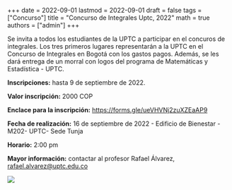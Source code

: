 +++
date      = 2022-09-01
lastmod   = 2022-09-01
draft     = false
tags      = ["Concurso"]
title     = "Concurso de Integrales Uptc, 2022"
math      = true
authors = ["admin"]
+++

Se invita a todos los estudiantes de la UPTC a participar en el concuros de integrales. Los tres primeros lugares representarán a la UPTC en el Concurso de Integrales en Bogotá con los gastos pagos. Además, se les dará entrega de un morral con logos del programa de Matemáticas y Estadística - UPTC.

**Inscripciones:** hasta 9 de septiembre de 2022.

**Valor inscripción:** 2000 COP

**Enclace para la inscripción:** https://forms.gle/ueVHVNj2zuXZEaAP9

**Fecha de realización:** 16 de septiembre de 2022 - Edificio de Bienestar - M202- UPTC- Sede Tunja

**Horario:** 2:00 pm

**Mayor información:** contactar al profesor Rafael Álvarez, rafael.alvarez@uptc.edu.co

![](https://matematicas.netlify.com/img/concursointegrales2022.png)
